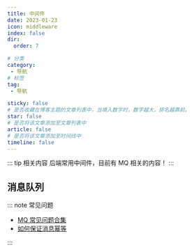 ```yaml
---
title: 中间件
date: 2023-01-23
icon: middleware
index: false
dir:
  order: 7

# 分类
category:
 - 导航
# 标签
tag:
 - 导航

sticky: false
# 是否收藏在博客主题的文章列表中，当填入数字时，数字越大，排名越靠前。
star: false
# 是否将该文章添加至文章列表中
article: false
# 是否将该文章添加至时间线中
timeline: false
---
```


::: tip 相关内容
后端常用中间件，目前有 MQ 相关的内容！
:::

## 消息队列

::: note 常见问题
- [MQ 常见问题合集](mq/common_question/MQ常见问题合集.md)
- [如何保证消息幂等](mq/common_question/如何保证消息幂等.md)

:::
